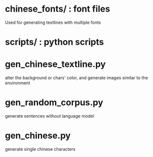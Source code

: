 # chinese_fonts/ : font files
Used for generating textlines with multiple fonts

# scripts/ : python scripts

# gen_chinese_textline.py
alter the background or chars' color, and generate images similar to the environment

# gen_random_corpus.py
generate sentences without language model

# gen_chinese.py
generate single chinese characters
